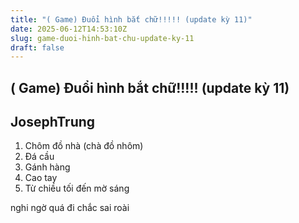 ```yaml
---
title: "( Game) Đuổi hình bắt chữ!!!!! (update kỳ 11)"
date: 2025-06-12T14:53:10Z
slug: game-duoi-hinh-bat-chu-update-ky-11
draft: false
---
```


## ( Game) Đuổi hình bắt chữ!!!!! (update kỳ 11)

## JosephTrung

1. Chôm đồ nhà (chà đồ nhôm)
2. Đá cầu
3. Gánh hàng
4. Cao tay
5. Từ chiều tối đến mờ sáng
 
nghi ngờ quá đi chắc sai roài